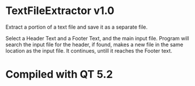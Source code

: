 # TextFileExtractor v1.0
Extract a portion of a text file and save it as a separate file.

Select a Header Text and a Footer Text, and the main input file.
Program will search the input file for the header, if found, makes a new file in the same location as the input file. 
It continues, untill it reaches the Footer text.

# Compiled with QT 5.2
